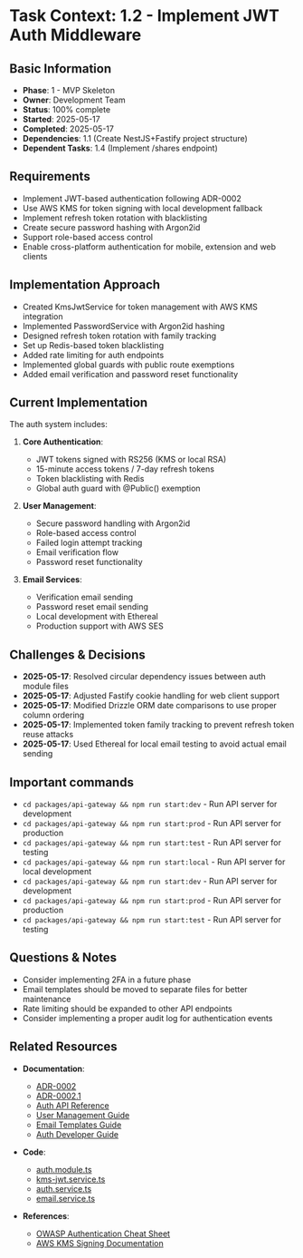 # Task Context: 1.2 - Implement JWT Auth Middleware

## Basic Information
- **Phase**: 1 - MVP Skeleton
- **Owner**: Development Team
- **Status**: 100% complete
- **Started**: 2025-05-17
- **Completed**: 2025-05-17
- **Dependencies**: 1.1 (Create NestJS+Fastify project structure)
- **Dependent Tasks**: 1.4 (Implement /shares endpoint)

## Requirements
- Implement JWT-based authentication following ADR-0002
- Use AWS KMS for token signing with local development fallback
- Implement refresh token rotation with blacklisting
- Create secure password hashing with Argon2id
- Support role-based access control
- Enable cross-platform authentication for mobile, extension and web clients

## Implementation Approach
- Created KmsJwtService for token management with AWS KMS integration
- Implemented PasswordService with Argon2id hashing
- Designed refresh token rotation with family tracking
- Set up Redis-based token blacklisting
- Added rate limiting for auth endpoints
- Implemented global guards with public route exemptions
- Added email verification and password reset functionality

## Current Implementation
The auth system includes:

1. **Core Authentication**:
   - JWT tokens signed with RS256 (KMS or local RSA)
   - 15-minute access tokens / 7-day refresh tokens
   - Token blacklisting with Redis
   - Global auth guard with @Public() exemption

2. **User Management**:
   - Secure password handling with Argon2id
   - Role-based access control
   - Failed login attempt tracking
   - Email verification flow
   - Password reset functionality

3. **Email Services**:
   - Verification email sending
   - Password reset email sending
   - Local development with Ethereal
   - Production support with AWS SES

## Challenges & Decisions
- **2025-05-17**: Resolved circular dependency issues between auth module files
- **2025-05-17**: Adjusted Fastify cookie handling for web client support
- **2025-05-17**: Modified Drizzle ORM date comparisons to use proper column ordering
- **2025-05-17**: Implemented token family tracking to prevent refresh token reuse attacks
- **2025-05-17**: Used Ethereal for local email testing to avoid actual email sending

## Important commands
- `cd packages/api-gateway && npm run start:dev` - Run API server for development
- `cd packages/api-gateway && npm run start:prod` - Run API server for production
- `cd packages/api-gateway && npm run start:test` - Run API server for testing
- `cd packages/api-gateway && npm run start:local` - Run API server for local development
- `cd packages/api-gateway && npm run start:dev` - Run API server for development
- `cd packages/api-gateway && npm run start:prod` - Run API server for production
- `cd packages/api-gateway && npm run start:test` - Run API server for testing

## Questions & Notes
- Consider implementing 2FA in a future phase
- Email templates should be moved to separate files for better maintenance
- Rate limiting should be expanded to other API endpoints
- Consider implementing a proper audit log for authentication events

## Related Resources
- **Documentation**: 
  - [ADR-0002](../../architecture/decisions/adr-0002-jwt-auth.md)
  - [ADR-0002.1](../../architecture/decisions/adr-0002.1-enhanced-auth.md)
  - [Auth API Reference](../../api/auth-endpoints.md)
  - [User Management Guide](../../guides/user-management.md)
  - [Email Templates Guide](../../guides/email-templates.md)
  - [Auth Developer Guide](../../guides/auth-developer-guide.md)

- **Code**:
  - [auth.module.ts](../../../packages/api-gateway/src/modules/auth/auth.module.ts)
  - [kms-jwt.service.ts](../../../packages/api-gateway/src/modules/auth/services/kms-jwt.service.ts)
  - [auth.service.ts](../../../packages/api-gateway/src/modules/auth/services/auth.service.ts)
  - [email.service.ts](../../../packages/api-gateway/src/modules/auth/services/email.service.ts)

- **References**:
  - [OWASP Authentication Cheat Sheet](https://cheatsheetseries.owasp.org/cheatsheets/Authentication_Cheat_Sheet.html)
  - [AWS KMS Signing Documentation](https://docs.aws.amazon.com/kms/latest/developerguide/asymmetric-key-specs.html)